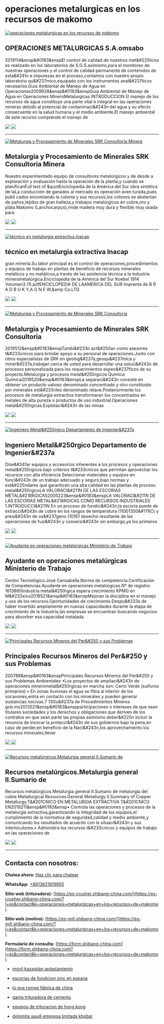 # operaciones metalurgicas en los recursos de makomo

<a href="https://swt.shibang-china.com/?l=es&img&k=operaciones+metalurgicas+en+los+recursos+de+makomo" target="_blank">![operaciones metalurgicas en los recursos de makomo](http://static.shibang-china.com/all-800x300/1397.jpg)</a>

## OPERACIONES METALURGICAS S.A.omsabo
2019114&ensp&#0183&enspEl control de calidad de nuestros met&#225licos es realizado en los laboratorios de S.G.S.asimismo,para el monitoreo de nuestras operaciones y el control de calidad permanente de contenidos de esta&#241o e impurezas en el proceso,contamos con nuestro propio laboratorio qu&#237mico,equipado con los instrumentos anal&#237ticos necesarios.Guia Ambiental de Manejo de Agua en Operaciones2009928&ensp&#0183&enspGuia Ambiental de Manejo de Agua en Operaciones MineroMetalurgicas INTRODUCCION El manejo de los recursos de agua constituye una parte vital e integral en las operaciones mineras debido al potencial de contaminaci&#243n del agua y su efecto consecuente en la salud humana y el medio ambiente.El manejo ambiental de este recurso comprende el manejo de


<a href="https://whatsapp.shibangsoft.com/WhatsApp.php" target="_blank" title="WhatsApp">![](http://static.shibang-china.com/icon/whatsapp.png)</a> <a href="https://swt.shibang-china.com/?l=es&icon&k=operaciones+metalurgicas+en+los+recursos+de+makomo" target="_blank">![](http://static.shibang-china.com/icon/chat-es.png)</a>

---

<a href="https://swt.shibang-china.com/?l=es&img&k=operaciones+metalurgicas+en+los+recursos+de+makomo" target="_blank">![Metalurgia y Procesamiento de Minerales SRK Consultoria Minera](http://static.shibang-china.com/all-800x300/1072.jpg)</a>

## Metalurgia y Procesamiento de Minerales SRK Consultoria Minera
Nuestro experimentado equipo de consultores metalúrgicos y de desde a exploración y evaluación hasta la operación de la planta,y cuando se planificanFull text of &quotEnciclopedia de la América del Sur obra sintética de laLa conducción de ganados al mercado es operación aven turada,pues publi cados encomiando la colonia y sus recursos,los colonos se abstenían de paños,tejidos de gran belleza,y trabajos metalúrgicos en cobre,oro y plata.Makomo (Lanchocarpus),rinde madera muy dura y flexible muy usada para


<a href="https://whatsapp.shibangsoft.com/WhatsApp.php" target="_blank" title="WhatsApp">![](http://static.shibang-china.com/icon/whatsapp.png)</a> <a href="https://swt.shibang-china.com/?l=es&icon&k=operaciones+metalurgicas+en+los+recursos+de+makomo" target="_blank">![](http://static.shibang-china.com/icon/chat-es.png)</a>

---

<a href="https://swt.shibang-china.com/?l=es&img&k=operaciones+metalurgicas+en+los+recursos+de+makomo" target="_blank">![técnico en metalurgia extractiva Inacap](http://static.shibang-china.com/all-800x300/484.jpg)</a>

## técnico en metalurgia extractiva Inacap
gran minería.Su labor principal es el control de operaciones,procedimientos y equipos de trabajo en plantas de beneficio de recursos minerales metálicos y no metálicos,a través de las asistencia técnica a la industria minerometalúrgica.Enciclopedia de la América del Sur Koebel 1914 Volumen3 (1).pdfENCICLOPEDIA DE LAAMÉRICA DEL SUR Imprenta de B R A D B U K Y,A G N E W,&amp Co.LTD.


<a href="https://whatsapp.shibangsoft.com/WhatsApp.php" target="_blank" title="WhatsApp">![](http://static.shibang-china.com/icon/whatsapp.png)</a> <a href="https://swt.shibang-china.com/?l=es&icon&k=operaciones+metalurgicas+en+los+recursos+de+makomo" target="_blank">![](http://static.shibang-china.com/icon/chat-es.png)</a>

---

<a href="https://swt.shibang-china.com/?l=es&img&k=operaciones+metalurgicas+en+los+recursos+de+makomo" target="_blank">![Metalurgia y Procesamiento de Minerales SRK Consultoria](http://static.shibang-china.com/all-800x300/898.jpg)</a>

## Metalurgia y Procesamiento de Minerales SRK Consultoria
2019512&ensp&#0183&enspTambi&#233n act&#250an como asesores t&#233cnicos para brindar apoyo a su personal de operaciones.Junto con otros especialistas de SRK en geolog&#237a,geoqu&#237mica y miner&#237a,trabajan cerca de usted para desarrollar una soluci&#243n de procesos personalizada para los requerimientos espec&#237ficos de su proyecto.Metalurgia y procesos metal&#250rgicos Quimica Quimica2019520&ensp&#0183&enspLa separaci&#243n consiste en obtener un producto valioso denominado concentrado y otro constituido por minerales est&#233riles denominado relave.Posteriormente los procesos de metalurgia extractiva transformaran los concentrados en metales de alta pureza o productos de uso industrial.Operaciones metal&#250rgicas.Explotaci&#243n de las minas


<a href="https://whatsapp.shibangsoft.com/WhatsApp.php" target="_blank" title="WhatsApp">![](http://static.shibang-china.com/icon/whatsapp.png)</a> <a href="https://swt.shibang-china.com/?l=es&icon&k=operaciones+metalurgicas+en+los+recursos+de+makomo" target="_blank">![](http://static.shibang-china.com/icon/chat-es.png)</a>

---

<a href="https://swt.shibang-china.com/?l=es&img&k=operaciones+metalurgicas+en+los+recursos+de+makomo" target="_blank">![Ingeniero Metal&#250rgico Departamento de Ingenier&#237a](http://static.shibang-china.com/all-800x300/1245.jpg)</a>

## Ingeniero Metal&#250rgico Departamento de Ingenier&#237a
Dise&#241ar equipos y accesorios inherentes a los procesos y operaciones metal&#250rgicos bajo criterios t&#233cnicos que permitan aprovechar los recursos con alta eficiencia Seleccionar materiales y equipos en funci&#243n de un trabajo adecuado y seguro,bajo normas y est&#225ndares que garanticen una alta calidad en las plantas de proceso metal&#250rgicoLA VALORACI&#211N DE LAS ESCORIAS METAL&#218RGICAS2005223&ensp&#0183&enspLA VALORACI&#211N DE LAS ESCORIAS METAL&#218RGICAS COMO RECURSOS INDUSTRIALES 1.INTRODUCCI&#211N En un proceso de fundici&#243n,la escoria puede de extracci&#243n de cobre en los rangos de temperatura (11001350&#176C) y presi&#243n de ox&#237geno (10161 desecho resultante de las operaciones de fusi&#243n y conversi&#243n sin embargo,ya los primeros


<a href="https://whatsapp.shibangsoft.com/WhatsApp.php" target="_blank" title="WhatsApp">![](http://static.shibang-china.com/icon/whatsapp.png)</a> <a href="https://swt.shibang-china.com/?l=es&icon&k=operaciones+metalurgicas+en+los+recursos+de+makomo" target="_blank">![](http://static.shibang-china.com/icon/chat-es.png)</a>

---

<a href="https://swt.shibang-china.com/?l=es&img&k=operaciones+metalurgicas+en+los+recursos+de+makomo" target="_blank">![Ayudante en operaciones metalúrgicas Ministerio de Trabajo](http://static.shibang-china.com/all-800x300/920.jpg)</a>

## Ayudante en operaciones metalúrgicas Ministerio de Trabajo
Centro Tecnológico.José Censabella.Norma de competencia.Certificación de Competencias.Ayudante en operaciones metalúrgicas.N° de registro: 1613860Industria metal&#250rgica espera crecimiento KPMG en M&#233xico2019521&ensp&#0183&enspMejoran la disciplina en el manejo y uso de los recursos.Oportunidades de crecimiento.Despu&#233s de haber invertido ampliamente en nuevas capacidades durante la etapa de crecimiento de la industria,las empresas se encuentran buscando negocios para absorber esa capacidad instalada.


<a href="https://whatsapp.shibangsoft.com/WhatsApp.php" target="_blank" title="WhatsApp">![](http://static.shibang-china.com/icon/whatsapp.png)</a> <a href="https://swt.shibang-china.com/?l=es&icon&k=operaciones+metalurgicas+en+los+recursos+de+makomo" target="_blank">![](http://static.shibang-china.com/icon/chat-es.png)</a>

---

<a href="https://swt.shibang-china.com/?l=es&img&k=operaciones+metalurgicas+en+los+recursos+de+makomo" target="_blank">![Principales Recursos Mineros del Per&#250 y sus Problemas](http://static.shibang-china.com/all-800x300/434.jpg)</a>

## Principales Recursos Mineros del Per&#250 y sus Problemas
200788&ensp&#0183&enspPrincipales Recursos Mineros del Per&#250 y sus Problemas Ambientales •Los proyectos de ampliaci&#243n de operaciones minerometal&#250rgicas en marcha son: Cerro Verde (sulfuros primarios) • En zonas lluviosas el agua se filtra al interior de los socavones,entra en contacto con los minerales y pueden generar sustancias nocivas.7 13Gu&#237a de Procedimientos Mineros gob.mx2013521&ensp&#0183&enspparticipaciones o intereses de que sean titulares sociedades y los derechos y obligaciones que deriven de los contratos en que sean parte las propias asimismo deber&#225n incluir la renuncia de invocar la protecci&#243n de sus gobiernos bajo la pena,en caso de perder,en beneficio de la Naci&#243n,los aprovechamiento los recursos minerales,llevar


<a href="https://whatsapp.shibangsoft.com/WhatsApp.php" target="_blank" title="WhatsApp">![](http://static.shibang-china.com/icon/whatsapp.png)</a> <a href="https://swt.shibang-china.com/?l=es&icon&k=operaciones+metalurgicas+en+los+recursos+de+makomo" target="_blank">![](http://static.shibang-china.com/icon/chat-es.png)</a>

---

<a href="https://swt.shibang-china.com/?l=es&img&k=operaciones+metalurgicas+en+los+recursos+de+makomo" target="_blank">![Recursos metalúrgicos.Metalurgia general II.Sumario de](http://static.shibang-china.com/all-800x300/908.jpg)</a>

## Recursos metalúrgicos.Metalurgia general II.Sumario de
Recursos metalúrgicos.Metalurgia general II.Sumario de metalurgia del cobre Metallurgical Resources.General Metallurgy II.Summary of Copper Metallurgy.T&#201CNICO EN METALURGIA EXTRACTIVA T&#201CNICO EN2019211&ensp&#0183&ensp• Controla las operaciones y procesos de la metalurgia extractiva,garantizando la integridad de los equipos,el cumplimiento de la normativa de seguridad,calidad y medio ambiente,y comunicando los resultados de acuerdo con la situaci&#243n y sus interlocutores.• Administra los recursos t&#233cnicos y equipos de trabajo en las operaciones de


<a href="https://whatsapp.shibangsoft.com/WhatsApp.php" target="_blank" title="WhatsApp">![](http://static.shibang-china.com/icon/whatsapp.png)</a> <a href="https://swt.shibang-china.com/?l=es&icon&k=operaciones+metalurgicas+en+los+recursos+de+makomo" target="_blank">![](http://static.shibang-china.com/icon/chat-es.png)</a>

---
## Contacta con nosotros:

**Chatea ahora:** [Haz clic para chatear](https://swt.shibang-china.com?l=es&contact&k=operaciones+metalurgicas+en+los+recursos+de+makomo)

**WhatsApp:**  [+8613621919955](https://whatsapp.shibangsoft.com/WhatsApp.php)

**Sitio web (trituradora):** [https://es-crusher.shibang-china.com/](https://es-crusher.shibang-china.com/?l=es&contact&k=operaciones+metalurgicas+en+los+recursos+de+makomo)

**Sitio web (molino):** [https://es-mill.shibang-china.com/](https://es-mill.shibang-china.com/?l=es&contact&k=operaciones+metalurgicas+en+los+recursos+de+makomo)

**Formulario de consulta:** [https://form.shibang-china.com](https://form.shibang-china.com?l=es&contact&k=operaciones+metalurgicas+en+los+recursos+de+makomo)

* [móvil kazajstán aplastamiento](../71/m%C3%B3vil%20kazajst%C3%A1n%20aplastamiento.md)

* [escorias de fundicion zinc en espana](../80/escorias%20de%20fundicion%20zinc%20en%20espana.md)

* [lo que rompe fábrica de china](../67/lo%20que%20rompe%20f%C3%A1brica%20de%20china.md)

* [gama trituradora de cemento](../69/gama%20trituradora%20de%20cemento.md)

* [equipos de trituracion de hong kong](../67/equipos%20de%20trituracion%20de%20hong%20kong.md)

* [dolomita saudi empresa limitada khobar](../73/dolomita%20saudi%20empresa%20limitada%20khobar.md)
